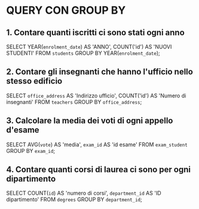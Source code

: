 <!-- 

1. Contare quanti iscritti ci sono stati ogni anno
2. Contare gli insegnanti che hanno l'ufficio nello stesso edificio
3. Calcolare la media dei voti di ogni appello d'esame
4. Contare quanti corsi di laurea ci sono per ogni dipartimento -->

# QUERY CON GROUP BY

## 1. Contare quanti iscritti ci sono stati ogni anno 
SELECT YEAR(`enrolment_date`) AS 'ANNO', COUNT('id') AS 'NUOVI STUDENTI' 
FROM `students` 
GROUP BY YEAR(`enrolment_date`);

## 2. Contare gli insegnanti che hanno l'ufficio nello stesso edificio
SELECT `office_address` AS 'Indirizzo ufficio', COUNT('id') AS 'Numero di insegnanti' 
FROM `teachers` 
GROUP BY `office_address`;


## 3. Calcolare la media dei voti di ogni appello d'esame
SELECT AVG(`vote`) AS 'media', `exam_id` AS 'id esame'
 FROM `exam_student`
 GROUP BY `exam_id`;

## 4. Contare quanti corsi di laurea ci sono per ogni dipartimento 
SELECT COUNT(`id`) AS 'numero di corsi', `department_id` AS 'ID dipartimento' 
FROM `degrees` 
GROUP BY `department_id`;